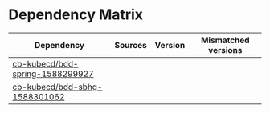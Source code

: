 # Dependency Matrix

Dependency | Sources | Version | Mismatched versions
---------- | ------- | ------- | -------------------
[cb-kubecd/bdd-spring-1588299927](https://github.com/cb-kubecd/bdd-spring-1588299927.git) |  | []() | 
[cb-kubecd/bdd-sbhg-1588301062](https://github.com/cb-kubecd/bdd-sbhg-1588301062.git) |  | []() | 
